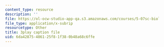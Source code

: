 ```yaml
---
content_type: resource
description: ''
file: https://ol-ocw-studio-app-qa.s3.amazonaws.com/courses/5-07sc-biological-chemistry-i-fall-2013/6da42875486125f81f380b48a68c6ffe_922Oig1HWG8.srt
file_type: application/x-subrip
resourcetype: Other
title: 3play caption file
uid: 6da42875-4861-25f8-1f38-0b48a68c6ffe
---
```

